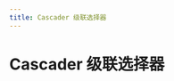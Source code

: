 ```yaml
---
title: Cascader 级联选择器
---
```

# Cascader 级联选择器

<ClientOnly>
  <cascader-demo></cascader-demo>
</ClientOnly>

<cascader-attributes></cascader-attributes>